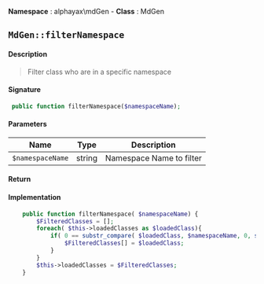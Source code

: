 **Namespace**  : alphayax\mdGen  - **Class** : MdGen

## `MdGen::filterNamespace`

#### Description

> Filter class who are in a specific namespace


#### Signature

```php
 public function filterNamespace($namespaceName);
```

#### Parameters

| Name | Type | Description |
|---|---|---|
| `$namespaceName` | string | Namespace Name to filter |

#### Return


#### Implementation

```php
    public function filterNamespace( $namespaceName) {
        $FilteredClasses = [];
        foreach( $this->loadedClasses as $loadedClass){
            if( 0 == substr_compare( $loadedClass, $namespaceName, 0, strlen( $namespaceName))){
                $FilteredClasses[] = $loadedClass;
            }
        }
        $this->loadedClasses = $FilteredClasses;
    }

```
